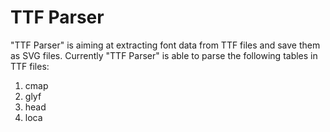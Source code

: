 TTF Parser
=========

"TTF Parser" is aiming at extracting font data from TTF files and save them as SVG files.
Currently "TTF Parser" is able to parse the following tables in TTF files:

1. cmap
2. glyf
3. head
4. loca

